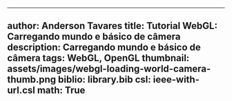 ------------------------------
author: Anderson Tavares
title: Tutorial WebGL: Carregando mundo e básico de câmera
description: Carregando mundo e básico de câmera
tags: WebGL, OpenGL
thumbnail: assets/images/webgl-loading-world-camera-thumb.png
biblio: library.bib
csl: ieee-with-url.csl
math: True
------------------------------

